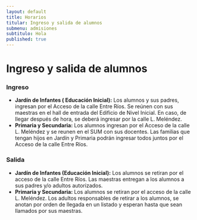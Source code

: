```yaml
---
layout: default
title: Horarios
titular: Ingreso y salida de alumnos
submenu: admisiones
subtitulo: Hola
published: true
---
```


# Ingreso y salida de alumnos


### Ingreso

- **Jardín de Infantes ( Educación Inicial):** Los alumnos y sus padres, ingresan por el Acceso de la calle  Entre Ríos. Se  reúnen con sus maestras en el hall de entrada del Edificio de Nivel Inicial. En caso, de llegar después de hora, se deberá ingresar por la calle L. Meléndez.
- **Primaria y Secundaria:**  Los alumnos ingresan por el Acceso de la calle L. Meléndez y se reunen en el SUM con sus docentes. Las familias que tengan hijos en Jardín y Primaria podrán ingresar todos juntos por el Acceso de la calle Entre Ríos.

### Salida

- **Jardín de Infantes (Educación Inicial):** Los alumnos se retiran por el acceso de la calle Entre Ríos. Las maestras entregan  a los alumnos a sus padres y/o adultos autorizados. 
- **Primaria y Secundaria:** Los alumnos se retiran por el acceso de la calle L. Meléndez. Los adultos responsables de retirar a los alumnos, se anotan por orden de llegada en un listado y esperan hasta que sean llamados por sus maestras.